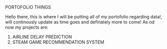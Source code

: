 PORTOFOLIO THINGS

Hello there, this is where I will be putting all of my portofolio regarding data!, will continously update as time goes and definately more to come!
As od now my projects are:

1. AIRLINE DELAY PREDICTION
2. STEAM GAME RECOMMENDATION SYSTEM
